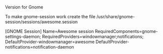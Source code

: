 Version for Gnome


To make gnome-session work create the file /usr/share/gnome-session/sessions/awesome.session


[GNOME Session]
Name=Awesome session
RequiredComponents=gnome-settings-daemon;
RequiredProviders=windowmanager;notifications;
DefaultProvider-windowmanager=awesome
DefaultProvider-notifications=notification-daemon
